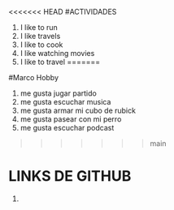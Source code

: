 <<<<<<< HEAD
#ACTIVIDADES
1. I like to run
2. I like travels
3. I like to cook
4. I like watching movies
5. I like to travel
=======

#Marco Hobby
1. me gusta jugar partido
2. me gusta escuchar musica
3. me gusta armar mi cubo de rubick
4. me gusta pasear con mi perro
5. me gusta escuchar podcast
>>>>>>> main

# LINKS DE GITHUB
1. 
